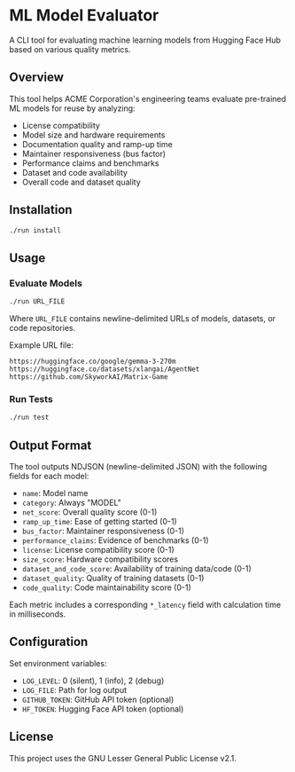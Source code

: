 # ML Model Evaluator

A CLI tool for evaluating machine learning models from Hugging Face Hub based on various quality metrics.

## Overview

This tool helps ACME Corporation's engineering teams evaluate pre-trained ML models for reuse by analyzing:
- License compatibility
- Model size and hardware requirements  
- Documentation quality and ramp-up time
- Maintainer responsiveness (bus factor)
- Performance claims and benchmarks
- Dataset and code availability
- Overall code and dataset quality

## Installation

```bash
./run install
```

## Usage

### Evaluate Models

```bash
./run URL_FILE
```

Where `URL_FILE` contains newline-delimited URLs of models, datasets, or code repositories.

Example URL file:
```
https://huggingface.co/google/gemma-3-270m
https://huggingface.co/datasets/xlangai/AgentNet  
https://github.com/SkyworkAI/Matrix-Game
```

### Run Tests

```bash
./run test
```

## Output Format

The tool outputs NDJSON (newline-delimited JSON) with the following fields for each model:

- `name`: Model name
- `category`: Always "MODEL" 
- `net_score`: Overall quality score (0-1)
- `ramp_up_time`: Ease of getting started (0-1)
- `bus_factor`: Maintainer responsiveness (0-1) 
- `performance_claims`: Evidence of benchmarks (0-1)
- `license`: License compatibility score (0-1)
- `size_score`: Hardware compatibility scores
- `dataset_and_code_score`: Availability of training data/code (0-1)
- `dataset_quality`: Quality of training datasets (0-1)
- `code_quality`: Code maintainability score (0-1)

Each metric includes a corresponding `*_latency` field with calculation time in milliseconds.

## Configuration

Set environment variables:
- `LOG_LEVEL`: 0 (silent), 1 (info), 2 (debug)
- `LOG_FILE`: Path for log output
- `GITHUB_TOKEN`: GitHub API token (optional)
- `HF_TOKEN`: Hugging Face API token (optional)

## License

This project uses the GNU Lesser General Public License v2.1.